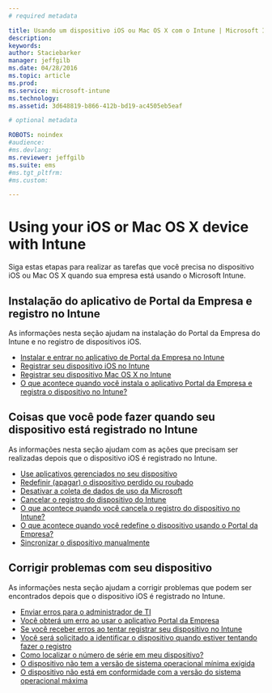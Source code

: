```yaml
---
# required metadata

title: Usando um dispositivo iOS ou Mac OS X com o Intune | Microsoft Intune
description:
keywords:
author: Staciebarker
manager: jeffgilb
ms.date: 04/28/2016
ms.topic: article
ms.prod:
ms.service: microsoft-intune
ms.technology:
ms.assetid: 3d648819-b866-412b-bd19-ac4505eb5eaf

# optional metadata

ROBOTS: noindex
#audience:
#ms.devlang:
ms.reviewer: jeffgilb
ms.suite: ems
#ms.tgt_pltfrm:
#ms.custom:

---
```


# Using your iOS or Mac OS X device with Intune

Siga estas etapas para realizar as tarefas que você precisa no dispositivo iOS ou Mac OS X quando sua empresa está usando o Microsoft Intune.

## Instalação do aplicativo de Portal da Empresa e registro no Intune

As informações nesta seção ajudam na instalação do Portal da Empresa do Intune e no registro de dispositivos iOS.

- [Instalar e entrar no aplicativo de Portal da Empresa no Intune](install-and-sign-in-to-the-intune-company-portal-app-ios.md)</br>
- [Registrar seu dispositivo iOS no Intune](enroll-your-device-in-intune-ios.md)</br>
- [Registrar seu dispositivo Mac OS X no Intune](enroll-your-device-in-intune-mac-os-x.md)</br>
- [O que acontece quando você instala o aplicativo Portal da Empresa e registra o dispositivo no Intune?](what-happens-if-you-install-the-Company-Portal-app-and-enroll-your-device-in-intune-ios.md)</br>

## Coisas que você pode fazer quando seu dispositivo está registrado no Intune

As informações nesta seção ajudam com as ações que precisam ser realizadas depois que o dispositivo iOS é registrado no Intune.

- [Use aplicativos gerenciados no seu dispositivo](use-managed-apps-on-your-device-ios.md)</br>
- [Redefinir (apagar) o dispositivo perdido ou roubado](reset-erase-your-lost-or-stolen-device-ios.md)</br>
- [Desativar a coleta de dados de uso da Microsoft](turn-off-microsoft-usage-data-collection-ios.md)</br>
- [Cancelar o registro do dispositivo do Intune](unenroll-your-device-from-intune-ios.md)</br>
- [O que acontece quando você cancela o registro do dispositivo no Intune?](what-happens-if-you-unenroll-your-device-from-intune-ios.md)</br>
- [O que acontece quando você redefine o dispositivo usando o Portal da Empresa?](what-happens-if-you-reset-your-device-using-the-company-portal-ios.md)</br>
- [Sincronizar o dispositivo manualmente](sync-your-device-manually-ios.md)

## Corrigir problemas com seu dispositivo

As informações nesta seção ajudam a corrigir problemas que podem ser encontrados depois que o dispositivo iOS é registrado no Intune.

- [Enviar erros para o administrador de TI](send-errors-to-your-it-admin-ios.md)</br>
- [Você obterá um erro ao usar o aplicativo Portal da Empresa](you-get-an-error-while-using-the-company-portal-app-ios.md)</br>
- [Se você receber erros ao tentar registrar seu dispositivo no Intune](you-see-errors-while-trying-to-enroll-your-device-in-intune-ios.md)</br>
- [Você será solicitado a identificar o dispositivo quando estiver tentando fazer o registro](you-are-asked-to-identify-your-device-when-trying-to-enroll-ios.md)</br>
- [Como localizar o número de série em meu dispositivo?](how-do-i-find-the-serial-number-on-my-device-ios.md)</br>
- [O dispositivo não tem a versão de sistema operacional mínima exigida](device-doesnt-have-the-required-minimum-operating-system-version-ios.md)</br>
- [O dispositivo não está em conformidade com a versão do sistema operacional máxima](device-doesnt-comply-with-the-maximum-operating-system-version-ios.md)




<!--HONumber=May16_HO1-->


